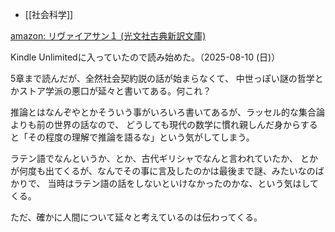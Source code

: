 - [[社会科学]]

[amazon: リヴァイアサン１ (光文社古典新訳文庫)](https://amzn.to/3USw7DD)

Kindle Unlimitedに入っていたので読み始めた。（2025-08-10 (日)）

5章まで読んだが、全然社会契約説の話が始まらなくて、
中世っぽい謎の哲学とかストア学派の悪口が延々と書いてある。何これ？

推論とはなんぞやとかそういう事がいろいろ書いてあるが、ラッセル的な集合論よりも前の世界の話なので、
どうしても現代の数学に慣れ親しんだ身からすると「その程度の理解で推論を語るな」という気がしてしまう。

ラテン語でなんというか、とか、古代ギリシャでなんと言われていたか、
とかが何度も出てくるが、なんでその事に言及したのかは最後まで謎、みたいなのばかりで、
当時はラテン語の話をしないといけなかったのかな、という気はしてくる。

ただ、確かに人間について延々と考えているのは伝わってくる。